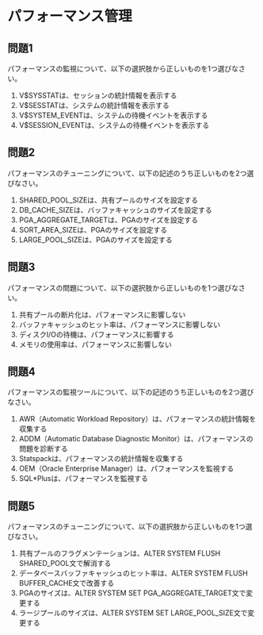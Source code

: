 # パフォーマンス管理

## 問題1
パフォーマンスの監視について、以下の選択肢から正しいものを1つ選びなさい。

1. V$SYSSTATは、セッションの統計情報を表示する
2. V$SESSTATは、システムの統計情報を表示する
3. V$SYSTEM_EVENTは、システムの待機イベントを表示する
4. V$SESSION_EVENTは、システムの待機イベントを表示する

## 問題2
パフォーマンスのチューニングについて、以下の記述のうち正しいものを2つ選びなさい。

1. SHARED_POOL_SIZEは、共有プールのサイズを設定する
2. DB_CACHE_SIZEは、バッファキャッシュのサイズを設定する
3. PGA_AGGREGATE_TARGETは、PGAのサイズを設定する
4. SORT_AREA_SIZEは、PGAのサイズを設定する
5. LARGE_POOL_SIZEは、PGAのサイズを設定する

## 問題3
パフォーマンスの問題について、以下の選択肢から正しいものを1つ選びなさい。

1. 共有プールの断片化は、パフォーマンスに影響しない
2. バッファキャッシュのヒット率は、パフォーマンスに影響しない
3. ディスクI/Oの待機は、パフォーマンスに影響する
4. メモリの使用率は、パフォーマンスに影響しない

## 問題4
パフォーマンスの監視ツールについて、以下の記述のうち正しいものを2つ選びなさい。

1. AWR（Automatic Workload Repository）は、パフォーマンスの統計情報を収集する
2. ADDM（Automatic Database Diagnostic Monitor）は、パフォーマンスの問題を診断する
3. Statspackは、パフォーマンスの統計情報を収集する
4. OEM（Oracle Enterprise Manager）は、パフォーマンスを監視する
5. SQL*Plusは、パフォーマンスを監視する

## 問題5
パフォーマンスのチューニングについて、以下の選択肢から正しいものを1つ選びなさい。

1. 共有プールのフラグメンテーションは、ALTER SYSTEM FLUSH SHARED_POOL文で解消する
2. データベースバッファキャッシュのヒット率は、ALTER SYSTEM FLUSH BUFFER_CACHE文で改善する
3. PGAのサイズは、ALTER SYSTEM SET PGA_AGGREGATE_TARGET文で変更する
4. ラージプールのサイズは、ALTER SYSTEM SET LARGE_POOL_SIZE文で変更する 